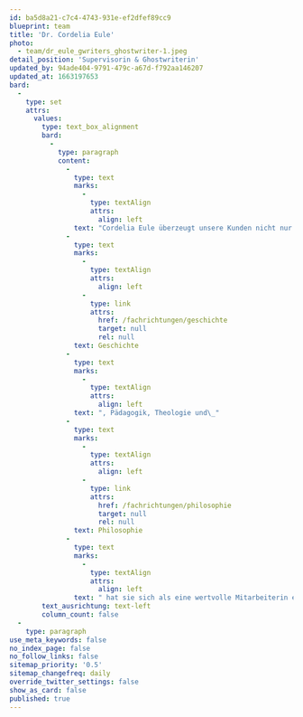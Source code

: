 ```yaml
---
id: ba5d8a21-c7c4-4743-931e-ef2dfef89cc9
blueprint: team
title: 'Dr. Cordelia Eule'
photo:
  - team/dr_eule_gwriters_ghostwriter-1.jpeg
detail_position: 'Supervisorin & Ghostwriterin'
updated_by: 94ade404-9791-479c-a67d-f792aa146207
updated_at: 1663197653
bard:
  -
    type: set
    attrs:
      values:
        type: text_box_alignment
        bard:
          -
            type: paragraph
            content:
              -
                type: text
                marks:
                  -
                    type: textAlign
                    attrs:
                      align: left
                text: "Cordelia Eule überzeugt unsere Kunden nicht nur durch ihre Akkuratesse. Ihre Bereitschaft, sich auf jedes Thema in der Tiefe einzulassen und aus jedem Text das Beste herauszuholen sowie ihre Zuverlässigkeit und Einsatzbereitschaft zeigen zudem ihre Begeisterung für ihre Arbeit. Als verlässliche Supervisorin in unserer Qualitätssicherung und als promovierte Expertin für die Fachbereiche Archäologie,\_"
              -
                type: text
                marks:
                  -
                    type: textAlign
                    attrs:
                      align: left
                  -
                    type: link
                    attrs:
                      href: /fachrichtungen/geschichte
                      target: null
                      rel: null
                text: Geschichte
              -
                type: text
                marks:
                  -
                    type: textAlign
                    attrs:
                      align: left
                text: ", Pädagogik, Theologie und\_"
              -
                type: text
                marks:
                  -
                    type: textAlign
                    attrs:
                      align: left
                  -
                    type: link
                    attrs:
                      href: /fachrichtungen/philosophie
                      target: null
                      rel: null
                text: Philosophie
              -
                type: text
                marks:
                  -
                    type: textAlign
                    attrs:
                      align: left
                text: " hat sie sich als eine wertvolle Mitarbeiterin etabliert, der wir dank ihrer Stärken im analytischen Strukturieren und Schreiben gerne auch die schwierigsten Aufträge übergeben. Darüber hinaus hat Dr. Cordelia Eule auch mehrere Jahre Erfahrung im Bereich der Finanzberatung und hat eine Weiterbildung zur Versicherungs- und Finanzanlagenfachfrau absolviert, was ihr als\_Grundlage für alle wirtschaftswissenschaftlichen Themen dient."
        text_ausrichtung: text-left
        column_count: false
  -
    type: paragraph
use_meta_keywords: false
no_index_page: false
no_follow_links: false
sitemap_priority: '0.5'
sitemap_changefreq: daily
override_twitter_settings: false
show_as_card: false
published: true
---
```

